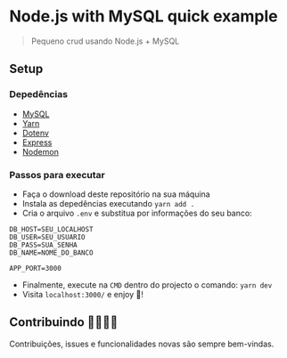 # Node.js with MySQL quick example

> Pequeno crud usando Node.js + MySQL

## Setup

### Depedências

- [MySQL](https://github.com/mysqljs/mysql)
- [Yarn](https://yarnpkg.com/)
- [Dotenv](https://github.com/motdotla/dotenv)
- [Express](https://expressjs.com/)
- [Nodemon](https://nodemon.io/)

### Passos para executar

- Faça o download deste repositório na sua máquina
- Instala as depedências executando `yarn add .`
- Cria o arquivo `.env` e substitua por informações do seu banco:

```
DB_HOST=SEU_LOCALHOST
DB_USER=SEU_USUARIO
DB_PASS=SUA_SENHA
DB_NAME=NOME_DO_BANCO

APP_PORT=3000
```

- Finalmente, execute na `CMD` dentro do projecto o comando: `yarn dev`
- Visita `localhost:3000/` e enjoy 🎉!

## Contribuindo 👨‍👩‍👧‍👧

Contribuições, issues e funcionalidades novas são sempre bem-vindas.
